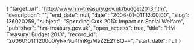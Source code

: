 {
  "target_url": "http://www.hm-treasury.gov.uk/budget2013.htm", 
  "description": "", 
  "end_date": null, 
  "date": "2006-01-01T12:00:00", 
  "slug": 136020259, 
  "subject": "Spending Cuts 2010: Impact on Social Welfare", 
  "publisher": "hm-treasury.gov.uk", 
  "open_access": true, 
  "title": "HM Treasury: Budget 2013", 
  "record_id": "20060101T120000/yNxi9u4hnKg/MaZ2E21I8Q==", 
  "start_date": null
}


